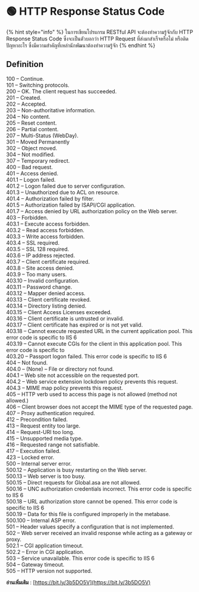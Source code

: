 # 🟢 HTTP Response Status Code

{% hint style="info" %}
ในการเขียนโปรแกรม RESTful API จะต้องทำความรู้จักกับ HTTP Response Status Code ซึ่งจะเป็นตัวบอกว่า HTTP Request ที่ส่งมาสำเร็จหรือไม่ หรือติดปัญหาอะไร ซึ่งมีความสำคัญที่เหล่านักพัฒนาต้องทำความรู้จัก
{% endhint %}

## **Definition**

100 – Continue.\
101 – Switching protocols.\
200 – OK. The client request has succeeded.\
201 – Created.\
202 – Accepted.\
203 – Non-authoritative information.\
204 – No content.\
205 – Reset content.\
206 – Partial content.\
207 – Multi-Status (WebDay).\
301 – Moved Permanently\
302 – Object moved.\
304 – Not modified.\
307 – Temporary redirect.\
400 – Bad request.\
401 – Access denied.\
401.1 – Logon failed.\
401.2 – Logon failed due to server configuration.\
401.3 – Unauthorized due to ACL on resource.\
401.4 – Authorization failed by filter.\
401.5 – Authorization failed by ISAPI/CGI application.\
401.7 – Access denied by URL authorization policy on the Web server.\
403 – Forbidden.\
403.1 – Execute access forbidden.\
403.2 – Read access forbidden.\
403.3 – Write access forbidden.\
403.4 – SSL required.\
403.5 – SSL 128 required.\
403.6 – IP address rejected.\
403.7 – Client certificate required.\
403.8 – Site access denied.\
403.9 – Too many users.\
403.10 – Invalid configuration.\
403.11 – Password change.\
403.12 – Mapper denied access.\
403.13 – Client certificate revoked.\
403.14 – Directory listing denied.\
403.15 – Client Access Licenses exceeded.\
403.16 – Client certificate is untrusted or invalid.\
403.17 – Client certificate has expired or is not yet valid.\
403.18 – Cannot execute requested URL in the current application pool. This error code is specific to IIS 6\
403.19 – Cannot execute CGIs for the client in this application pool. This error code is specific to\
403.20 – Passport logon failed. This error code is specific to IIS 6\
404 – Not found.\
404.0 – (None) – File or directory not found.\
404.1 – Web site not accessible on the requested port.\
404.2 – Web service extension lockdown policy prevents this request.\
404.3 – MIME map policy prevents this request.\
405 – HTTP verb used to access this page is not allowed (method not allowed.)\
406 – Client browser does not accept the MIME type of the requested page.\
407 – Proxy authentication required.\
412 – Precondition failed.\
413 – Request entity too large.\
414 – Request-URI too long.\
415 – Unsupported media type.\
416 – Requested range not satisfiable.\
417 – Execution failed.\
423 – Locked error.\
500 – Internal server error.\
500.12 – Application is busy restarting on the Web server.\
500.13 – Web server is too busy.\
500.15 – Direct requests for Global.asa are not allowed.\
500.16 – UNC authorization credentials incorrect. This error code is specific to IIS 6\
500.18 – URL authorization store cannot be opened. This error code is specific to IIS 6\
500.19 – Data for this file is configured improperly in the metabase.\
500.100 – Internal ASP error.\
501 – Header values specify a configuration that is not implemented.\
502 – Web server received an invalid response while acting as a gateway or proxy.\
502.1 – CGI application timeout.\
502.2 – Error in CGI application.\
503 – Service unavailable. This error code is specific to IIS 6\
504 – Gateway timeout.\
505 – HTTP version not supported.

**อ่านเพิ่มเติม** : [https://bit.ly/3b5DO5V](https://bit.ly/3b5DO5V)
